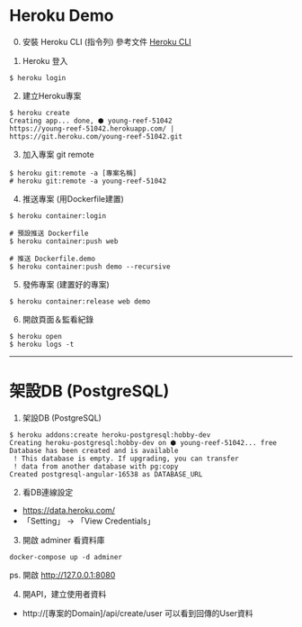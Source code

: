 # Heroku Demo

0. 安裝 Heroku CLI (指令列)
參考文件 [Heroku CLI](https://devcenter.heroku.com/articles/heroku-cli)

1. Heroku 登入
```shell
$ heroku login
```

2. 建立Heroku專案
```
$ heroku create
Creating app... done, ⬢ young-reef-51042
https://young-reef-51042.herokuapp.com/ | https://git.heroku.com/young-reef-51042.git
```


3. 加入專案 git remote
```shell
$ heroku git:remote -a [專案名稱]
# heroku git:remote -a young-reef-51042
```

4. 推送專案 (用Dockerfile建置)
```shell
$ heroku container:login

# 預設推送 Dockerfile
$ heroku container:push web

# 推送 Dockerfile.demo
$ heroku container:push demo --recursive
```

5. 發佈專案 (建置好的專案)
```shell
$ heroku container:release web demo
```

6. 開啟頁面＆監看紀錄
```
$ heroku open
$ heroku logs -t
```

---

# 架設DB (PostgreSQL)

1. 架設DB (PostgreSQL)
```shell
$ heroku addons:create heroku-postgresql:hobby-dev
Creating heroku-postgresql:hobby-dev on ⬢ young-reef-51042... free
Database has been created and is available
 ! This database is empty. If upgrading, you can transfer
 ! data from another database with pg:copy
Created postgresql-angular-16538 as DATABASE_URL
```

2. 看DB連線設定
- https://data.heroku.com/
- 「Setting」 -> 「View Credentials」

3. 開啟 adminer 看資料庫
```shell
docker-compose up -d adminer
```
ps. 開啟 http://127.0.0.1:8080

4. 開API，建立使用者資料
- http://[專案的Domain]/api/create/user
可以看到回傳的User資料
